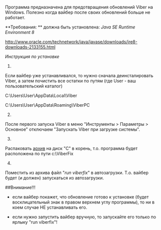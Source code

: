 Программа предназначена для предотвращения обновлений Viber на Windows. Полезно когда вайбер после своих обновлений больше не работает.

**Требования: **
должна быть установлена: *Java SE Runtime Environment 8*

http://www.oracle.com/technetwork/java/javase/downloads/jre8-downloads-2133155.html




*Инструкция по установке*

1) 
Если вайбер уже устанавливался, то нужно сначала деинсталировать Viber, а затем почистить все остатки по путям (где User - ваш пользовательский каталог) 

C:\Users\User\AppData\Local\Viber

C:\Users\User\AppData\Roaming\ViberPC

2) 
После первого запуска Viber в меню "Инструменты > Параметры > Основное" отключаем "Запускать Viber при загрузке системы".

3)
Распаковать [архив](https://github.com/asavchuk/ViberFix/raw/master/viberfix.zip) на диск "С" в корень, т.о. программа будет расположена по пути 
с:\ViberFix

4) 
Поместить из архива файл "*run viberfix*" в автозагрузки. Т.о. вайбер будет (и должен) запускаться из автозагрузки. 



##Внимание!!!

- если вайбер покажет, что обновление готово к установке (будет восклицательный знак в правом верхнем углу программы), то ни в коем случае НЕ устанавливать его. 

- если нужно запустить вайбер вручную, то запускайте его только по ярлыку "run viberfix"!
